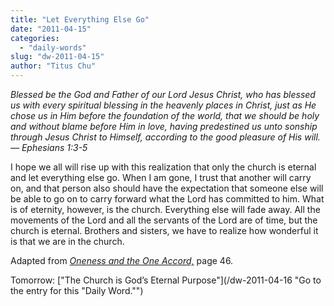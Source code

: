 ```yaml
---
title: "Let Everything Else Go"
date: "2011-04-15"
categories: 
  - "daily-words"
slug: "dw-2011-04-15"
author: "Titus Chu"
---
```


_Blessed be the God and Father of our Lord Jesus Christ, who has blessed us with every spiritual blessing in the heavenly places in Christ, just as He chose us in Him before the foundation of the world, that we should be holy and without blame before Him in love, having predestined us unto sonship through Jesus Christ to Himself, according to the good pleasure of His will. — Ephesians 1:3-5_

I hope we all will rise up with this realization that only the church is eternal and let everything else go. When I am gone, I trust that another will carry on, and that person also should have the expectation that someone else will be able to go on to carry forward what the Lord has committed to him. What is of eternity, however, is the church. Everything else will fade away. All the movements of the Lord and all the servants of the Lord are of time, but the church is eternal. Brothers and sisters, we have to realize how wonderful it is that we are in the church.

Adapted from _[Oneness and the One Accord,](/book-oneness "Go to the listing for this book.")_ page 46.

Tomorrow: ["The Church is God’s Eternal Purpose"](/dw-2011-04-16 "Go to the entry for this "Daily Word."")
